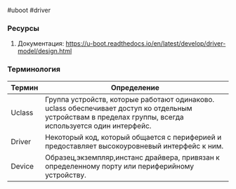 #uboot #driver

### Ресурсы

1. Документация: https://u-boot.readthedocs.io/en/latest/develop/driver-model/design.html

### Терминология

| Термин | Определение |  
| ----------- | ----------- |  
| Uclass | Группа устройств, которые работают одинаково. uclass обеспечивает доступ ко отдельным устройствам в пределах группы, всегда используется один интерфейс. |
| Driver | Некоторый код, который общается с периферией и предоставляет высокоуровневый интерфейс к ним. |
| Device | Образец,экземпляр,инстанс драйвера, привязан к определенному порту или периферийному устройству. |



